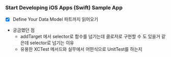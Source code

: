 ### Start Developing iOS Apps (Swift) Sample App

 - [x] Define Your Data Model 파트까지 읽어오기

* 궁금했던 점
  * addTarget 에서 selector로 함수를 넘기는데 클로저로 구현할 수 도 있을거 같은데 selector로 넘기는 이유
  * 유용한 XCTest 메서드와 실무에서 어떤식으로 UnitTest를 하는지
